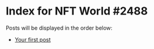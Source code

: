 # Index for NFT World #2488
Posts will be displayed in the order below:

- [Your first post](./001-first.md)

